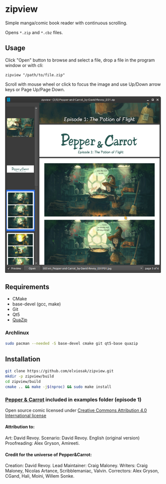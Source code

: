 # zipview

Simple manga/comic book reader with continuous scrolling.

Opens `*.zip` and `*.cbz` files.

## Usage

Click "Open" button to browse and select a file, drop a file in the program window or with cli:
```
zipview "/path/to/file.zip"
```

Scroll with mouse wheel or click to focus the image and use Up/Down arrow keys or Page Up/Page Down.

![screenshot](examples/screenshot.png)

## Requirements
- CMake
- base-devel (gcc, make)
- Git
- Qt5
- [QuaZip](https://github.com/stachenov/quazip)

### Archlinux
```bash
sudo pacman --needed -S base-devel cmake git qt5-base quazip
```

## Installation
```bash
git clone https://github.com/elviosak/zipview.git
mkdir -p zipview/build
cd zipview/build
cmake .. && make -j$(nproc) && sudo make install
```



### [Pepper & Carrot](https://www.peppercarrot.com/) included in examples folder (episode 1)

Open source comic licensed under [Creative Commons Attribution 4.0 International license](https://creativecommons.org/licenses/by/4.0/)

#### Attribution to:

Art: David Revoy.
Scenario: David Revoy.
English (original version) Proofreading: Alex Gryson, Amireeti.


#### Credit for the universe of Pepper&Carrot:

Creation: David Revoy.
Lead Maintainer: Craig Maloney.
Writers: Craig Maloney, Nicolas Artance, Scribblemaniac, Valvin.
Correctors: Alex Gryson, CGand, Hali, Moini, Willem Sonke.
